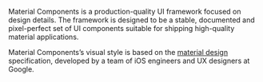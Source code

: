 Material Components is a production-quality UI framework focused on design details. The
framework is designed to be a stable, documented and pixel-perfect set of UI
components suitable for shipping high-quality material applications.

Material Components’s visual style is based on the
[material design](http://www.google.com/design/spec/material-design/introduction.html)
specification, developed by a team of iOS engineers and UX designers at Google.
